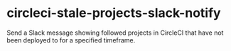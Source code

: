 # circleci-stale-projects-slack-notify
Send a Slack message showing followed projects in CircleCI that have not been deployed to for a specified timeframe.
